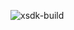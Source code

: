 ![xsdk-build](https://github.com/vreshniak/xsdk-ci-test/workflows/xsdk-build/badge.svg?job_name=github-osx)